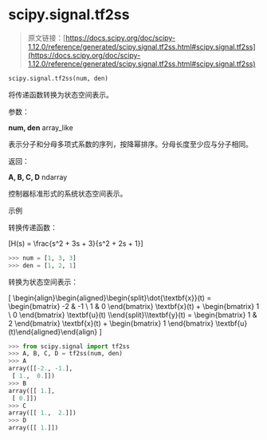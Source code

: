 # scipy.signal.tf2ss

> 原文链接：[https://docs.scipy.org/doc/scipy-1.12.0/reference/generated/scipy.signal.tf2ss.html#scipy.signal.tf2ss](https://docs.scipy.org/doc/scipy-1.12.0/reference/generated/scipy.signal.tf2ss.html#scipy.signal.tf2ss)

```py
scipy.signal.tf2ss(num, den)
```

将传递函数转换为状态空间表示。

参数：

**num, den** array_like

表示分子和分母多项式系数的序列，按降幂排序。分母长度至少应与分子相同。

返回：

**A, B, C, D** ndarray

控制器标准形式的系统状态空间表示。

示例

转换传递函数：

\[H(s) = \frac{s^2 + 3s + 3}{s^2 + 2s + 1}\]

```py
>>> num = [1, 3, 3]
>>> den = [1, 2, 1] 
```

转换为状态空间表示：

\[ \begin{align}\begin{aligned}\begin{split}\dot{\textbf{x}}(t) = \begin{bmatrix} -2 & -1 \\ 1 & 0 \end{bmatrix} \textbf{x}(t) + \begin{bmatrix} 1 \\ 0 \end{bmatrix} \textbf{u}(t) \\\end{split}\\\textbf{y}(t) = \begin{bmatrix} 1 & 2 \end{bmatrix} \textbf{x}(t) + \begin{bmatrix} 1 \end{bmatrix} \textbf{u}(t)\end{aligned}\end{align} \]

```py
>>> from scipy.signal import tf2ss
>>> A, B, C, D = tf2ss(num, den)
>>> A
array([[-2., -1.],
 [ 1.,  0.]])
>>> B
array([[ 1.],
 [ 0.]])
>>> C
array([[ 1.,  2.]])
>>> D
array([[ 1.]]) 
```
